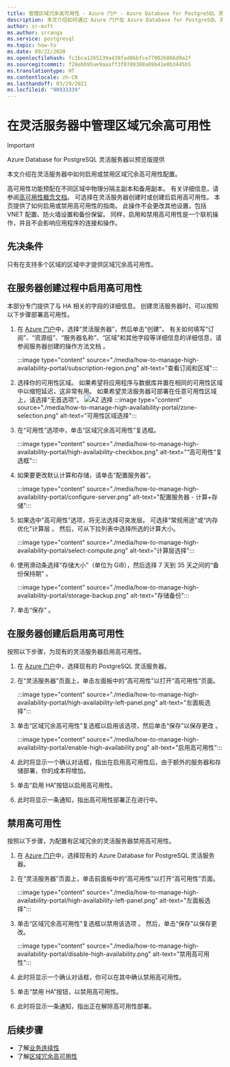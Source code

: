 ```yaml
---
title: 管理区域冗余高可用性 - Azure 门户 - Azure Database for PostgreSQL 灵活服务器
description: 本文介绍如何通过 Azure 门户在 Azure Database for PostgreSQL 灵活服务器中启用或禁用区域冗余高可用性。
author: sr-msft
ms.author: srranga
ms.service: postgresql
ms.topic: how-to
ms.date: 09/22/2020
ms.openlocfilehash: fc1bca1265139a438fad86bfce770026866d9a2f
ms.sourcegitcommit: f28ebb95ae9aaaff3f87d8388a09b41e0b3445b5
ms.translationtype: HT
ms.contentlocale: zh-CN
ms.lasthandoff: 03/29/2021
ms.locfileid: "90933339"
---
```

# <a name="manage-zone-redundant-high-availability-in-flexible-server"></a>在灵活服务器中管理区域冗余高可用性

> [!IMPORTANT]
> Azure Database for PostgreSQL 灵活服务器以预览版提供

本文介绍在灵活服务器中如何启用或禁用区域冗余高可用性配置。

高可用性功能预配在不同区域中物理分隔主副本和备用副本。 有关详细信息，请参阅[高可用性概念文档](./concepts-high-availability.md)。 可选择在灵活服务器创建时或创建后启用高可用性。 本页提供了如何启用或禁用高可用性的指南。 此操作不会更改其他设置，包括 VNET 配置、防火墙设置和备份保留。 同样，启用和禁用高可用性是一个联机操作，并且不会影响应用程序的连接和操作。

## <a name="pre-requisites"></a>先决条件

只有在支持多个区域的区域中才提供区域冗余高可用性。 

## <a name="enable-high-availability-during-server-creation"></a>在服务器创建过程中启用高可用性

本部分专门提供了与 HA 相关的字段的详细信息。 创建灵活服务器时，可以按照以下步骤部署高可用性。

1.  在 [Azure 门户](https://portal.azure.com/)中，选择“灵活服务器”，然后单击“创建”。  有关如何填写“订阅”、“资源组”、“服务器名称”、“区域”和其他字段等详细信息的详细信息，请参阅服务器创建的操作方法文档   。
   
    :::image type="content" source="./media/how-to-manage-high-availability-portal/subscription-region.png" alt-text="查看订阅和区域":::

2.  选择你的可用性区域。 如果希望将应用程序与数据库并置在相同的可用性区域中以缩短延迟，这非常有用。 如果希望灵活服务器可部署在任意可用性区域上，请选择“无首选项”。
    ![AZ 选择]() :::image type="content" source="./media/how-to-manage-high-availability-portal/zone-selection.png" alt-text="可用性区域选择":::  

3.  在“可用性”选项中，单击“区域冗余高可用性”复选框。

    :::image type="content" source="./media/how-to-manage-high-availability-portal/high-availability-checkbox.png" alt-text="“高可用性”复选框":::

4.  如果要更改默认计算和存储，请单击“配置服务器”。
 
    :::image type="content" source="./media/how-to-manage-high-availability-portal/configure-server.png" alt-text="配置服务器 - 计算+存储":::  

5.  如果选中“高可用性”选项，将无法选择可突发层。 可选择“常规用途”或“内存优化”计算层 。 然后，可从下拉列表中选择所选的计算大小。

    :::image type="content" source="./media/how-to-manage-high-availability-portal/select-compute.png" alt-text="计算层选择":::  


6.  使用滑动条选择“存储大小”（单位为 GiB），然后选择 7 天到 35 天之间的“备份保持期” 。
   
    :::image type="content" source="./media/how-to-manage-high-availability-portal/storage-backup.png" alt-text="存储备份"::: 

7. 单击“保存”  。 

## <a name="enable-high-availability-post-server-creation"></a>在服务器创建后启用高可用性

按照以下步骤，为现有的灵活服务器启用高可用性。

1.  在 [Azure 门户](https://portal.azure.com/)中，选择现有的 PostgreSQL 灵活服务器。

2.  在“灵活服务器”页面上，单击左面板中的“高可用性”以打开“高可用性”页面。
   
     :::image type="content" source="./media/how-to-manage-high-availability-portal/high-availability-left-panel.png" alt-text="左面板选择"::: 

3.  单击“区域冗余高可用性”复选框以启用该选项，然后单击“保存”以保存更改  。

     :::image type="content" source="./media/how-to-manage-high-availability-portal/enable-high-availability.png" alt-text="启用高可用性"::: 

4.  此时将显示一个确认对话框，指出在启用高可用性后，由于额外的服务器和存储部署，你的成本将增加。

5.  单击“启用 HA”按钮以启用高可用性。

6.  此时将显示一条通知，指出高可用性部署正在进行中。

## <a name="disable-high-availability"></a>禁用高可用性

按照以下步骤，为配置有区域冗余的灵活服务器禁用高可用性。

1.  在 [Azure 门户](https://portal.azure.com/)中，选择现有的 Azure Database for PostgreSQL 灵活服务器。

2.  在“灵活服务器”页面上，单击前面板中的“高可用性”以打开“高可用性”页面。
   
    :::image type="content" source="./media/how-to-manage-high-availability-portal/high-availability-left-panel.png" alt-text="左面板选择"::: 

3.  单击“区域冗余高可用性”复选框以禁用该选项 。 然后，单击“保存”以保存更改。

     :::image type="content" source="./media/how-to-manage-high-availability-portal/disable-high-availability.png" alt-text="禁用高可用性"::: 

4.  此时将显示一个确认对话框，你可以在其中确认禁用高可用性。

5.  单击“禁用 HA”按钮，以禁用高可用性。

6.  此时将显示一条通知，指出正在解除高可用性部署。

## <a name="next-steps"></a>后续步骤

-   了解[业务连续性](./concepts-business-continuity.md)
-   了解[区域冗余高可用性](./concepts-high-availability.md)
